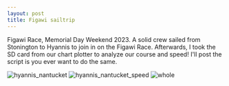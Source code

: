 ```yaml
---
layout: post
title: Figawi sailtrip
---
```

Figawi Race, Memorial Day Weekend 2023. A solid crew sailed from Stonington to Hyannis to join in on the Figawi Race. Afterwards, I took the SD card from our chart plotter to analyze our course and speed! I'll post the script is you ever want to do the same.

![hyannis_nantucket](https://github.com/LucasFJones/LucasFJones.github.io/assets/65695212/f1b392c8-b798-45b8-8748-90bfc4dcd338)
![hyannis_nantucket_speed](https://github.com/LucasFJones/LucasFJones.github.io/assets/65695212/4bce7f2f-05ff-49aa-8bcb-422449b8dc75)
![whole](https://github.com/LucasFJones/LucasFJones.github.io/assets/65695212/9dda5f11-66d2-4a31-8be9-9013b39ed387)
